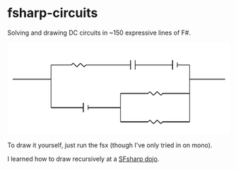 fsharp-circuits
===============

Solving and drawing DC circuits in ~150 expressive lines of F#.

![circuit drawn with F#!](https://raw.githubusercontent.com/orlandpm/fsharp-circuits/master/mycircuit.png)

To draw it yourself, just run the fsx (though I've only tried in on mono).

I learned how to draw recursively at a [SFsharp dojo](https://github.com/sfsharp/dojo-fractal-forest).
